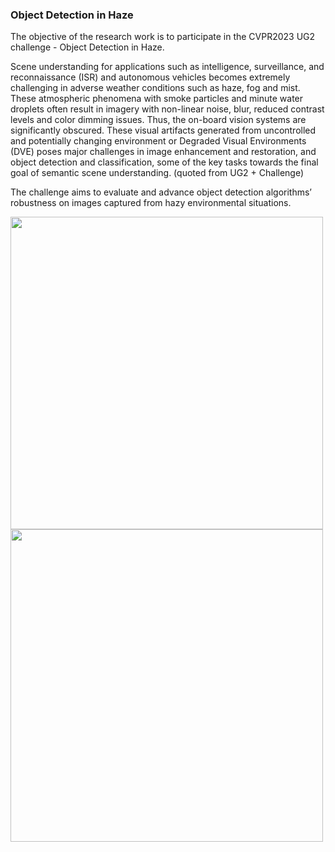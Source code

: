 ### Object Detection in Haze
The objective of the research work is to participate in the CVPR2023 UG2 challenge - Object Detection in Haze.

Scene understanding for applications such as intelligence, surveillance, and reconnaissance (ISR) and autonomous vehicles becomes extremely challenging in adverse weather conditions such as haze, fog and mist. These atmospheric phenomena with smoke particles and minute water droplets often result in imagery with non-linear noise, blur, reduced contrast levels and color dimming issues. Thus, the on-board vision systems are significantly obscured. These visual artifacts generated from uncontrolled and potentially changing environment or Degraded Visual Environments (DVE) poses major challenges in image enhancement and restoration, and object detection and classification, some of the key tasks towards the final goal of semantic scene understanding.  (quoted from UG2 + Challenge)

The challenge aims to evaluate and advance object detection algorithms’ robustness on images captured from hazy environmental situations.

<img src = "https://user-images.githubusercontent.com/21034990/234171858-aaad009e-f3fe-4bc3-9088-d58daccce5b0.png" width = 500>
<img src = "https://user-images.githubusercontent.com/21034990/234171878-5f18fbe4-6378-4e61-abc2-6c83a5fd6bda.png" width = 500>
